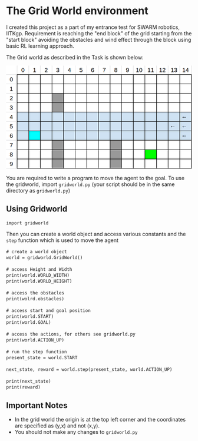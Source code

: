 # The Grid World environment
I created this project as a part of my entrance test for
SWARM robotics, IITKgp. Requirement is reaching the
"end block" of the grid starting from the "start block"
avoiding the obstacles and wind effect through the
block using basic RL learning approach.

The Grid world as described in the Task is shown below:

![grid-world](https://github.com/hskalin/swarm-gridworld/blob/main/grid.png)

You are required to write a program to move the agent to the goal. To use the gridworld, import `gridworld.py` (your script should be in the same directory as `gridworld.py`)

## Using Gridworld

```
import gridworld
```

Then you can create a world object and access various constants and the `step` function which is used to move the agent

```
# create a world object
world = gridworld.GridWorld()

# access Height and Width
print(world.WORLD_WIDTH)
print(world.WORLD_HEIGHT)

# access the obstacles
print(wolrd.obstacles)

# access start and goal position
print(world.START)
print(world.GOAL)

# access the actions, for others see gridworld.py
print(world.ACTION_UP)

# run the step function
present_state = world.START

next_state, reward = world.step(present_state, world.ACTION_UP)

print(next_state)
print(reward)
```

## Important Notes
 - In the grid world the origin is at the top left corner and the coordinates are specified as (y,x) and not (x,y).
 - You should not make any changes to `gridworld.py`
